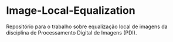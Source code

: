 # Image-Local-Equalization
Repositório para o trabalho sobre equalização local de imagens da disciplina de Processamento Digital de Imagens (PDI).
